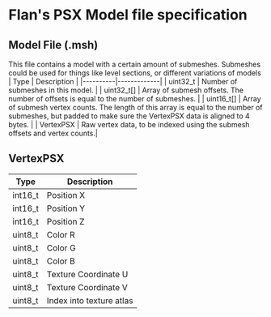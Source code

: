 # Flan's PSX Model file specification
## Model File (.msh)
This file contains a model with a certain amount of submeshes. Submeshes could be used for things like level sections, or different variations of models
| Type     | Description |
|----------|-------------|
| uint32_t | Number of submeshes in this model. |
| uint32_t[] | Array of submesh offsets. The number of offsets is equal to the number of submeshes. |
| uint16_t[] | Array of submesh vertex counts. The length of this array is equal to the number of submeshes, but padded to make sure the VertexPSX data is aligned to 4 bytes. |
| VertexPSX | Raw vertex data, to be indexed using the submesh offsets and vertex counts.|

## VertexPSX
| Type     | Description |
|----------|-------------|
|int16_t|Position X|
|int16_t|Position Y|
|int16_t|Position Z|
|uint8_t|Color R|
|uint8_t|Color G|
|uint8_t|Color B|
|uint8_t|Texture Coordinate U|
|uint8_t|Texture Coordinate V|
|uint8_t|Index into texture atlas|